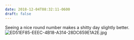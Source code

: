 ```yaml
---
date: 2018-12-04T08:32:11-0600
draft: false
---
```




Seeing a nice round number makes a shitty day slightly better. ![ED51EF85-EEEC-4B18-A314-28DC659E1A2E.jpg](http://ianwhitney.micro.blog/uploads/2018/3de35fb345.jpg)



